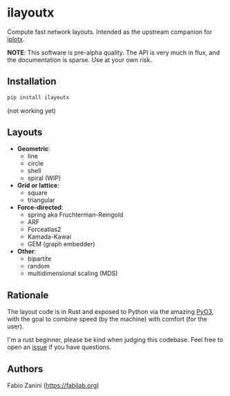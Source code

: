 # ilayoutx

Compute fast network layouts. Intended as the upstream companion for [iplotx](https://github.com/fabilab/iplotx).

**NOTE**: This software is pre-alpha quality. The API is very much in flux, and the documentation is sparse. Use at your own risk.

## Installation
```bash
pip install ilayoutx
```

(not working yet)

## Layouts
- **Geometric**:
  - line
  - circle
  - shell
  - spiral (WIP)
- **Grid or lattice**:
  - square
  - triangular
- **Force-directed**:
  - spring aka Fruchterman-Reingold
  - ARF
  - Forceatlas2
  - Kamada-Kawai
  - GEM (graph embedder)
- **Other**:
  - bipartite
  - random
  - multidimensional scaling (MDS)



## Rationale
The layout code is in Rust and exposed to Python via the amazing [PyO3](https://pyo3.rs/), with the goal to combine speed (by the machine) with comfort (for the user).

I'm a rust beginner, please be kind when judging this codebase. Feel free to open an [issue](https://github.com/fabilab/ilayoutx/issues) if you have questions.

## Authors
Fabio Zanini (https://fabilab.org)
